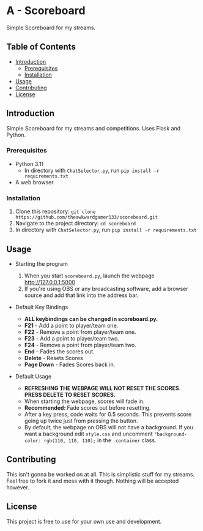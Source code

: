 # A - Scoreboard

Simple Scoreboard for my streams.

## Table of Contents

- [Introduction](#introduction)
  - [Prerequisites](#prerequisites)
  - [Installation](#installation)
- [Usage](#usage)
- [Contributing](#contributing)
- [License](#license)

## Introduction

Simple Scoreboard for my streams and competitions. Uses Flask and Python.

### Prerequisites

- Python 3.11
    - In directory with `ChatSelector.py`, run `pip install -r requirements.txt`
- A web browser

### Installation

1. Clone this repository: `git clone https://github.com/theawkwardgamer133/scoreboard.git`
2. Navigate to the project directory: `cd scoreboard`
3. In directory with `ChatSelector.py`, run `pip install -r requirements.txt`

## Usage
- Starting the program
    1. When you start `scoreboard.py`, launch the webpage <a href="http://127.0.0.1:5000">http://127.0.0.1:5000</a> 
    2. If you're using OBS or any broadcasting software, add a browser source and add that link into the address bar.
- Default Key Bindings
    - <b>ALL keybindings can be changed in scoreboard.py.</b>
    -  <b>F21</b> - Add a point to player/team one.
    - <b>F22</b> - Remove a point from player/team one.
    - <b>F23</b> - Add a point to player/team two.
    - <b>F24</b> - Remove a point from player/team two.
    - <b>End</b> - Fades the scores out.
    - <b>Delete</b> - Resets Scores
    - <b>Page Down</b>  - Fades Scores back in.

- Default Usage
    - <b> REFRESHING THE WEBPAGE WILL NOT RESET THE SCORES. PRESS DELETE TO RESET SCORES.</b>
    - When starting the webpage, scores will fade in. 
    - <b> Recommended: </b> Fade scores out before resetting.
    - After a key press, code waits for 0.5 seconds. This prevents score going up twice just from pressing the button.
    - By default, the webpage on OBS will not have a background. If you want a background edit `style.css` and uncomment `"background-color: rgb(110, 110, 110);` in the `.container` class.


## Contributing

This isn't gonna be worked on at all. This is simplistic stuff for my streams. Feel free to fork it and mess with it though. Nothing will be accepted however.

## License

This project is free to use for your own use and development.
